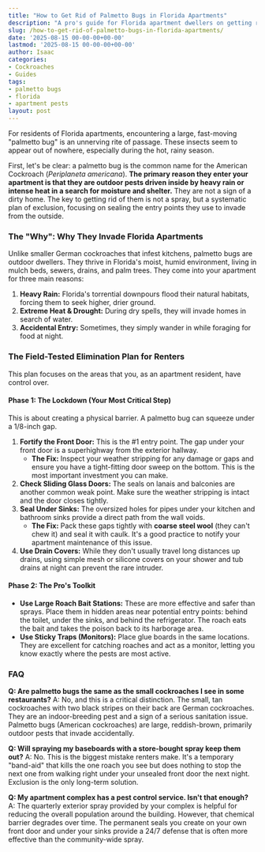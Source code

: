 ```yaml
---
title: "How to Get Rid of Palmetto Bugs in Florida Apartments"
description: "A pro's guide for Florida apartment dwellers on getting rid of Palmetto Bugs (American Cockroaches). Learn why they come inside and the critical steps for control."
slug: /how-to-get-rid-of-palmetto-bugs-in-florida-apartments/
date: '2025-08-15 00-00-00+00-00'
lastmod: '2025-08-15 00-00-00+00-00'
author: Isaac
categories:
- Cockroaches
- Guides
tags:
- palmetto bugs
- florida
- apartment pests
layout: post
---
```

For residents of Florida apartments, encountering a large, fast-moving "palmetto bug" is an unnerving rite of passage. These insects seem to appear out of nowhere, especially during the hot, rainy season.

First, let's be clear: a palmetto bug is the common name for the American Cockroach (*Periplaneta americana*). **The primary reason they enter your apartment is that they are outdoor pests driven inside by heavy rain or intense heat in a search for moisture and shelter.** They are not a sign of a dirty home. The key to getting rid of them is not a spray, but a systematic plan of exclusion, focusing on sealing the entry points they use to invade from the outside.

### The "Why": Why They Invade Florida Apartments

Unlike smaller German cockroaches that infest kitchens, palmetto bugs are outdoor dwellers. They thrive in Florida's moist, humid environment, living in mulch beds, sewers, drains, and palm trees. They come into your apartment for three main reasons:

1.  **Heavy Rain:** Florida's torrential downpours flood their natural habitats, forcing them to seek higher, drier ground.
2.  **Extreme Heat & Drought:** During dry spells, they will invade homes in search of water.
3.  **Accidental Entry:** Sometimes, they simply wander in while foraging for food at night.

### The Field-Tested Elimination Plan for Renters

This plan focuses on the areas that you, as an apartment resident, have control over.

#### Phase 1: The Lockdown (Your Most Critical Step)

This is about creating a physical barrier. A palmetto bug can squeeze under a 1/8-inch gap.

1.  **Fortify the Front Door:** This is the #1 entry point. The gap under your front door is a superhighway from the exterior hallway.
    *   **The Fix:** Inspect your weather stripping for any damage or gaps and ensure you have a tight-fitting door sweep on the bottom. This is the most important investment you can make.
2.  **Check Sliding Glass Doors:** The seals on lanais and balconies are another common weak point. Make sure the weather stripping is intact and the door closes tightly.
3.  **Seal Under Sinks:** The oversized holes for pipes under your kitchen and bathroom sinks provide a direct path from the wall voids.
    *   **The Fix:** Pack these gaps tightly with **coarse steel wool** (they can't chew it) and seal it with caulk. It's a good practice to notify your apartment maintenance of this issue.
4.  **Use Drain Covers:** While they don't usually travel long distances up drains, using simple mesh or silicone covers on your shower and tub drains at night can prevent the rare intruder.

#### Phase 2: The Pro's Toolkit

*   **Use Large Roach Bait Stations:** These are more effective and safer than sprays. Place them in hidden areas near potential entry points: behind the toilet, under the sinks, and behind the refrigerator. The roach eats the bait and takes the poison back to its harborage area.
*   **Use Sticky Traps (Monitors):** Place glue boards in the same locations. They are excellent for catching roaches and act as a monitor, letting you know exactly where the pests are most active.

### FAQ

**Q: Are palmetto bugs the same as the small cockroaches I see in some restaurants?**
A: No, and this is a critical distinction. The small, tan cockroaches with two black stripes on their back are German cockroaches. They are an indoor-breeding pest and a sign of a serious sanitation issue. Palmetto bugs (American cockroaches) are large, reddish-brown, primarily outdoor pests that invade accidentally.

**Q: Will spraying my baseboards with a store-bought spray keep them out?**
A: No. This is the biggest mistake renters make. It's a temporary "band-aid" that kills the one roach you see but does nothing to stop the next one from walking right under your unsealed front door the next night. Exclusion is the only long-term solution.

**Q: My apartment complex has a pest control service. Isn't that enough?**
A: The quarterly exterior spray provided by your complex is helpful for reducing the overall population around the building. However, that chemical barrier degrades over time. The permanent seals you create on your own front door and under your sinks provide a 24/7 defense that is often more effective than the community-wide spray.